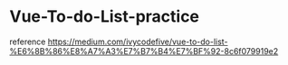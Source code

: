 # Vue-To-do-List-practice

reference
https://medium.com/ivycodefive/vue-to-do-list-%E6%8B%86%E8%A7%A3%E7%B7%B4%E7%BF%92-8c6f079919e2
